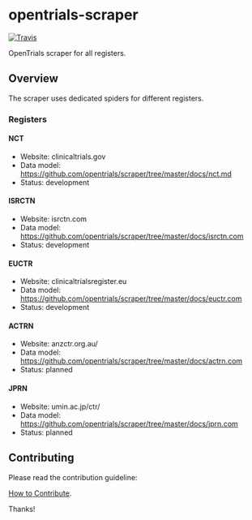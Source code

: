 # opentrials-scraper

[![Travis](https://img.shields.io/travis/opentrials/scraper/master.svg)](https://travis-ci.org/opentrials/scraper)

OpenTrials scraper for all registers.

## Overview

The scraper uses dedicated spiders for different registers.

### Registers

#### NCT

- Website: clinicaltrials.gov
- Data model: https://github.com/opentrials/scraper/tree/master/docs/nct.md
- Status: development

#### ISRCTN

- Website: isrctn.com
- Data model: https://github.com/opentrials/scraper/tree/master/docs/isrctn.com
- Status: development

#### EUCTR

- Website: clinicaltrialsregister.eu
- Data model: https://github.com/opentrials/scraper/tree/master/docs/euctr.com
- Status: development

#### ACTRN

- Website: anzctr.org.au/
- Data model: https://github.com/opentrials/scraper/tree/master/docs/actrn.com
- Status: planned

#### JPRN

- Website: umin.ac.jp/ctr/
- Data model: https://github.com/opentrials/scraper/tree/master/docs/jprn.com
- Status: planned

## Contributing

Please read the contribution guideline:

[How to Contribute](CONTRIBUTING.md).

Thanks!
